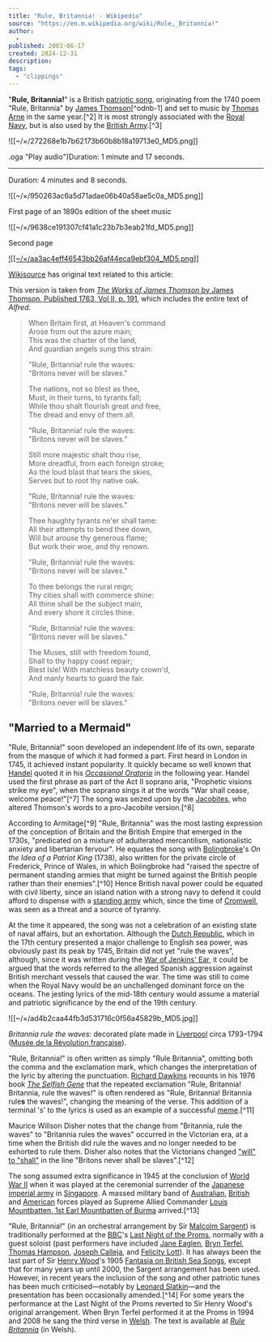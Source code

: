```yaml
---
title: "Rule, Britannia! - Wikipedia"
source: "https://en.m.wikipedia.org/wiki/Rule,_Britannia!"
author:
  - 
published: 2003-06-17
created: 2024-12-31
description:
tags:
  - "clippings"
---
```

"**Rule, Britannia!**" is a British [patriotic song](https://en.m.wikipedia.org/wiki/Patriotism "Patriotism"), originating from the 1740 poem "Rule, Britannia" by [James Thomson](https://en.m.wikipedia.org/wiki/James_Thomson_\(poet,_born_1700\) "James Thomson (poet, born 1700)")[^odnb-1] and set to music by [Thomas Arne](https://en.m.wikipedia.org/wiki/Thomas_Arne "Thomas Arne") in the same year.[^2] It is most strongly associated with the [Royal Navy](https://en.m.wikipedia.org/wiki/Royal_Navy "Royal Navy"), but is also used by the [British Army](https://en.m.wikipedia.org/wiki/British_Army "British Army").[^3]

![[~/×/272268e1b7b62173b60b8b18a19713e0_MD5.png]]

<audio id="mwe_player_0_placeholder" preload="none" data-mw-tmh="" class="" width="232" data-durationhint="77" data-mwtitle="'Rule,_Britannia!'_(United_States_Army_Strings).oga" data-mwprovider="wikimediacommons" playsinline="" disabled="disabled" tabindex="-1"></audio>.oga "Play audio")Duration: 1 minute and 17 seconds.

---

<audio id="mwe_player_1_placeholder" preload="none" data-mw-tmh="" class="" width="232" data-durationhint="248" data-mwtitle="Rule,_Britannia.ogg" data-mwprovider="wikimediacommons" playsinline="" disabled="disabled" tabindex="-1"></audio>Duration: 4 minutes and 8 seconds.

![[~/×/950263ac6a5d71adae06b40a58ae5c0a_MD5.png]]

First page of an 1890s edition of the sheet music

![[~/×/9638ce191307cf41a1c23b7b3eab21fd_MD5.png]]

Second page

[![[~/×/aa3ac4eff46543bb26af44eca9ebf304_MD5.png]]](https://en.m.wikipedia.org/wiki/File:Wikisource-logo.svg)

[Wikisource](https://en.m.wikipedia.org/wiki/Wikisource "Wikisource") has original text related to this article:

This version is taken from [*The Works of James Thomson* by James Thomson, Published 1763, Vol II, p. 191](https://en.wikisource.org/wiki/The_Works_of_James_Thomson/Rule,_Britannia! "s:The Works of James Thomson/Rule, Britannia!"), which includes the entire text of *Alfred*.

> When Britain first, at Heaven's command  
> Arose from out the azure main;  
> This was the charter of the land,  
> And guardian angels sung this strain:
> 
> "Rule, Britannia! rule the waves:  
> "Britons never will be slaves."
> 
> The nations, not so blest as thee,  
> Must, in their turns, to tyrants fall;  
> While thou shalt flourish great and free,  
> The dread and envy of them all.
> 
> "Rule, Britannia! rule the waves:  
> "Britons never will be slaves."
> 
> Still more majestic shalt thou rise,  
> More dreadful, from each foreign stroke;  
> As the loud blast that tears the skies,  
> Serves but to root thy native oak.
> 
> "Rule, Britannia! rule the waves:  
> "Britons never will be slaves."
> 
> Thee haughty tyrants ne'er shall tame:  
> All their attempts to bend thee down,  
> Will but arouse thy generous flame;  
> But work their woe, and thy renown.
> 
> "Rule, Britannia! rule the waves:  
> "Britons never will be slaves."
> 
> To thee belongs the rural reign;  
> Thy cities shall with commerce shine:  
> All thine shall be the subject main,  
> And every shore it circles thine.
> 
> "Rule, Britannia! rule the waves:  
> "Britons never will be slaves."
> 
> The Muses, still with freedom found,  
> Shall to thy happy coast repair;  
> Blest Isle! With matchless beauty crown'd,  
> And manly hearts to guard the fair.
> 
> "Rule, Britannia! rule the waves:  
> "Britons never will be slaves."

## "Married to a Mermaid"

"Rule, Britannia!" soon developed an independent life of its own, separate from the masque of which it had formed a part. First heard in London in 1745, it achieved instant popularity. It quickly became so well known that [Handel](https://en.m.wikipedia.org/wiki/George_Frideric_Handel "George Frideric Handel") quoted it in his *[Occasional Oratorio](https://en.m.wikipedia.org/wiki/Occasional_Oratorio "Occasional Oratorio")* in the following year. Handel used the first phrase as part of the Act II soprano aria, "Prophetic visions strike my eye", when the soprano sings it at the words "War shall cease, welcome peace!"[^7] The song was seized upon by the [Jacobites](https://en.m.wikipedia.org/wiki/Jacobitism "Jacobitism"), who altered Thomson's words to a pro-Jacobite version.[^8]

According to Armitage[^9] "Rule, Britannia" was the most lasting expression of the conception of Britain and the British Empire that emerged in the 1730s, "predicated on a mixture of adulterated mercantilism, nationalistic anxiety and libertarian fervour". He equates the song with [Bolingbroke](https://en.m.wikipedia.org/wiki/Henry_St_John,_1st_Viscount_Bolingbroke "Henry St John, 1st Viscount Bolingbroke")'s *On the Idea of a Patriot King* (1738), also written for the private circle of Frederick, Prince of Wales, in which Bolingbroke had "raised the spectre of permanent standing armies that might be turned against the British people rather than their enemies".[^10] Hence British naval power could be equated with civil liberty, since an island nation with a strong navy to defend it could afford to dispense with a [standing army](https://en.m.wikipedia.org/wiki/Standing_army "Standing army") which, since the time of [Cromwell](https://en.m.wikipedia.org/wiki/Oliver_Cromwell "Oliver Cromwell"), was seen as a threat and a source of tyranny.

At the time it appeared, the song was not a celebration of an existing state of naval affairs, but an exhortation. Although the [Dutch Republic](https://en.m.wikipedia.org/wiki/Dutch_Republic "Dutch Republic"), which in the 17th century presented a major challenge to English sea power, was obviously past its peak by 1745, Britain did not yet "rule the waves", although, since it was written during the [War of Jenkins' Ear](https://en.m.wikipedia.org/wiki/War_of_Jenkins%27_Ear "War of Jenkins' Ear"), it could be argued that the words referred to the alleged Spanish aggression against British merchant vessels that caused the war. The time was still to come when the Royal Navy would be an unchallenged dominant force on the oceans. The jesting lyrics of the mid-18th century would assume a material and patriotic significance by the end of the 19th century.

![[~/×/ad4b2caa44fb3d531716c0f56a45829b_MD5.jpg]]

*Britannia rule the waves*: decorated plate made in [Liverpool](https://en.m.wikipedia.org/wiki/Liverpool "Liverpool") circa 1793–1794 ([Musée de la Révolution française](https://en.m.wikipedia.org/wiki/Mus%C3%A9e_de_la_R%C3%A9volution_fran%C3%A7aise "Musée de la Révolution française")).

"Rule, Britannia!" is often written as simply "Rule Britannia", omitting both the comma and the exclamation mark, which changes the interpretation of the lyric by altering the punctuation. [Richard Dawkins](https://en.m.wikipedia.org/wiki/Richard_Dawkins "Richard Dawkins") recounts in his 1976 book *[The Selfish Gene](https://en.m.wikipedia.org/wiki/The_Selfish_Gene "The Selfish Gene")* that the repeated exclamation "Rule, Britannia! Britannia, rule the waves!" is often rendered as "Rule, Britannia! Britannia rule**s** the waves!", changing the meaning of the verse. This addition of a terminal 's' to the lyrics is used as an example of a successful [meme](https://en.m.wikipedia.org/wiki/Meme "Meme").[^11]

Maurice Willson Disher notes that the change from "Britannia, rule the waves" to "Britannia rules the waves" occurred in the Victorian era, at a time when the British did rule the waves and no longer needed to be exhorted to rule them. Disher also notes that the Victorians changed ["will" to "shall"](https://en.m.wikipedia.org/wiki/Shall_and_will "Shall and will") in the line "Britons never shall be slaves".[^12]

The song assumed extra significance in 1945 at the conclusion of [World War II](https://en.m.wikipedia.org/wiki/World_War_II "World War II") when it was played at the ceremonial surrender of the [Japanese imperial army](https://en.m.wikipedia.org/wiki/Japanese_imperial_army "Japanese imperial army") in [Singapore](https://en.m.wikipedia.org/wiki/Singapore "Singapore"). A massed military band of [Australian](https://en.m.wikipedia.org/wiki/Second_Australian_Imperial_Force "Second Australian Imperial Force"), [British](https://en.m.wikipedia.org/wiki/British_Army "British Army") and [American](https://en.m.wikipedia.org/wiki/US_Army "US Army") forces played as Supreme Allied Commander [Louis Mountbatten, 1st Earl Mountbatten of Burma](https://en.m.wikipedia.org/wiki/Louis_Mountbatten,_1st_Earl_Mountbatten_of_Burma "Louis Mountbatten, 1st Earl Mountbatten of Burma") arrived.[^13]

"Rule, Britannia!" (in an orchestral arrangement by Sir [Malcolm Sargent](https://en.m.wikipedia.org/wiki/Malcolm_Sargent "Malcolm Sargent")) is traditionally performed at the [BBC](https://en.m.wikipedia.org/wiki/BBC "BBC")'s [Last Night of the Proms](https://en.m.wikipedia.org/wiki/The_Proms#Last_Night_of_the_Proms "The Proms"), normally with a guest soloist (past performers have included [Jane Eaglen](https://en.m.wikipedia.org/wiki/Jane_Eaglen "Jane Eaglen"), [Bryn Terfel](https://en.m.wikipedia.org/wiki/Bryn_Terfel "Bryn Terfel"), [Thomas Hampson](https://en.m.wikipedia.org/wiki/Thomas_Hampson_\(baritone\) "Thomas Hampson (baritone)"), [Joseph Calleja](https://en.m.wikipedia.org/wiki/Joseph_Calleja "Joseph Calleja"), and [Felicity Lott](https://en.m.wikipedia.org/wiki/Felicity_Lott "Felicity Lott")). It has always been the last part of Sir [Henry Wood](https://en.m.wikipedia.org/wiki/Henry_Wood "Henry Wood")'s 1905 [Fantasia on British Sea Songs](https://en.m.wikipedia.org/wiki/Fantasia_on_British_Sea_Songs "Fantasia on British Sea Songs"), except that for many years up until 2000, the Sargent arrangement has been used. However, in recent years the inclusion of the song and other patriotic tunes has been much criticised—notably by [Leonard Slatkin](https://en.m.wikipedia.org/wiki/Leonard_Slatkin "Leonard Slatkin")—and the presentation has been occasionally amended.[^14] For some years the performance at the Last Night of the Proms reverted to Sir Henry Wood's original arrangement. When Bryn Terfel performed it at the Proms in 1994 and 2008 he sang the third verse in [Welsh](https://en.m.wikipedia.org/wiki/Welsh_language "Welsh language"). The text is available at *[Rule Britannia](https://cy.wikipedia.org/wiki/Rule_Britannia "cy:Rule Britannia")* (in Welsh).